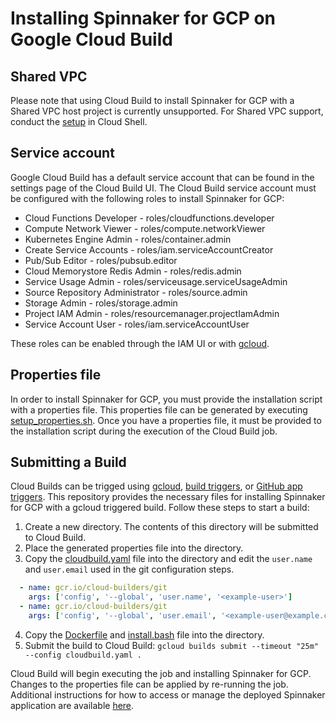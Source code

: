 # Installing Spinnaker for GCP on Google Cloud Build

## Shared VPC

Please note that using Cloud Build to install Spinnaker for GCP with a Shared VPC host project is currently unsupported. For Shared VPC support, conduct the [setup](https://cloud.google.com/docs/ci-cd/spinnaker/spinnaker-for-gcp) in Cloud Shell.

## Service account

Google Cloud Build has a default service account that can be found in the settings page of the Cloud Build UI. The Cloud Build service account must be configured with the following roles to install Spinnaker for GCP:

- Cloud Functions Developer - roles/cloudfunctions.developer
- Compute Network Viewer - roles/compute.networkViewer
- Kubernetes Engine Admin - roles/container.admin 
- Create Service Accounts - roles/iam.serviceAccountCreator
- Pub/Sub Editor - roles/pubsub.editor
- Cloud Memorystore Redis Admin - roles/redis.admin
- Service Usage Admin - roles/serviceusage.serviceUsageAdmin
- Source Repository Administrator - roles/source.admin
- Storage Admin - roles/storage.admin
- Project IAM Admin - roles/resourcemanager.projectIamAdmin
- Service Account User - roles/iam.serviceAccountUser

These roles can be enabled through the IAM UI or with [gcloud](https://cloud.google.com/sdk/gcloud/reference/projects/add-iam-policy-binding).

## Properties file

In order to install Spinnaker for GCP, you must provide the installation script with a properties file. This properties file can be generated by executing [setup_properties.sh](../scripts/install/setup_properties.sh). Once you have a properties file, it must be provided to the installation script during the execution of the Cloud Build job.

## Submitting a Build

Cloud Builds can be trigged using [gcloud](https://cloud.google.com/cloud-build/docs/running-builds/start-build-manually), [build triggers](https://cloud.google.com/cloud-build/docs/running-builds/automate-builds), or [GitHub app triggers](https://cloud.google.com/cloud-build/docs/create-github-app-triggers). This repository provides the necessary files for installing Spinnaker for GCP with a gcloud triggered build. Follow these steps to start a build:

1. Create a new directory. The contents of this directory will be submitted to Cloud Build.
2. Place the generated properties file into the directory.
3. Copy the [cloudbuild.yaml](cloudbuild.yaml) file into the directory and edit the `user.name` and `user.email` used in the git configuration steps.

```yaml
  - name: gcr.io/cloud-builders/git
    args: ['config', '--global', 'user.name', '<example-user>']
  - name: gcr.io/cloud-builders/git
    args: ['config', '--global', 'user.email', '<example-user@example.com>']
```

4. Copy the [Dockerfile](Dockerfile) and [install.bash](install.bash) file into the directory.
5. Submit the build to Cloud Build: `gcloud builds submit --timeout "25m"  --config cloudbuild.yaml .`

Cloud Build will begin executing the job and installing Spinnaker for GCP. Changes to the properties file can be applied by re-running the job. Additional instructions for how to access or manage the deployed Spinnaker application are available [here](https://cloud.google.com/docs/ci-cd/spinnaker/spinnaker-for-gcp#access_spinnaker).
